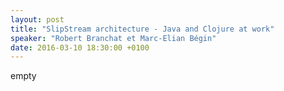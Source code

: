 ```yaml
---
layout: post
title: "SlipStream architecture - Java and Clojure at work"
speaker: "Robert Branchat et Marc-Elian Bégin"
date: 2016-03-10 18:30:00 +0100
---
```


empty
